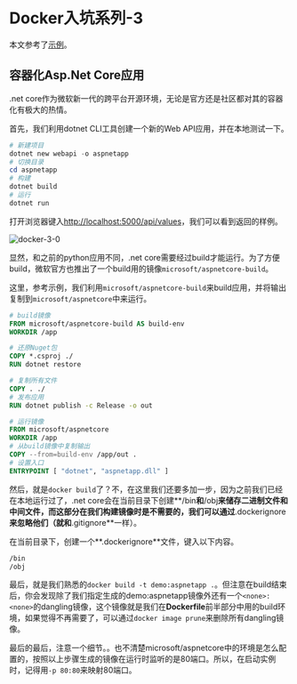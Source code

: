 # Docker入坑系列-3

本文参考了[示例](https://docs.docker.com/engine/examples/dotnetcore/)。

## 容器化Asp.Net Core应用

.net core作为微软新一代的跨平台开源环境，无论是官方还是社区都对其的容器化有极大的热情。

首先，我们利用dotnet CLI工具创建一个新的Web API应用，并在本地测试一下。

```PowerShell
# 新建项目
dotnet new webapi -o aspnetapp
# 切换目录
cd aspnetapp
# 构建
dotnet build
# 运行
dotnet run
```

打开浏览器键入[http://localhost:5000/api/values](http://localhost:5000/api/values)，我们可以看到返回的样例。

![docker-3-0](../Images/docker-3-0.png)

显然，和之前的python应用不同，.net core需要经过build才能运行。为了方便build，微软官方也推出了一个build用的镜像`microsoft/aspnetcore-build`。

这里，参考示例，我们利用`microsoft/aspnetcore-build`来build应用，并将输出复制到`microsoft/aspnetcore`中来运行。

```Dockerfile
# build镜像
FROM microsoft/aspnetcore-build AS build-env
WORKDIR /app

# 还原Nuget包
COPY *.csproj ./
RUN dotnet restore

# 复制所有文件
COPY . ./
# 发布应用
RUN dotnet publish -c Release -o out

# 运行镜像
FROM microsoft/aspnetcore
WORKDIR /app
# 从build镜像中复制输出
COPY --from=build-env /app/out .
# 设置入口
ENTRYPOINT [ "dotnet", "aspnetapp.dll" ]
```

然后，就是`docker build`了？不，在这里我们还要多加一步，因为之前我们已经在本地运行过了，.net core会在当前目录下创建**/bin**和**/obj**来储存二进制文件和中间文件，而这部分在我们构建镜像时是不需要的，我们可以通过**.dockerignore**来忽略他们（就和**.gitignore**一样）。

在当前目录下，创建一个**.dockerignore**文件，键入以下内容。

```txt
/bin
/obj
```

最后，就是我们熟悉的`docker build -t demo:aspnetapp .`。但注意在build结束后，你会发现除了我们指定生成的demo:aspnetapp镜像外还有一个`<none>:<none>`的dangling镜像，这个镜像就是我们在**Dockerfile**前半部分中用的build环境，如果觉得不再需要了，可以通过`docker image prune`来删除所有dangling镜像。

最后的最后，注意一个细节。。也不清楚microsoft/aspnetcore中的环境是怎么配置的，按照以上步骤生成的镜像在运行时监听的是80端口。所以，在启动实例时，记得用`-p 80:80`来映射80端口。